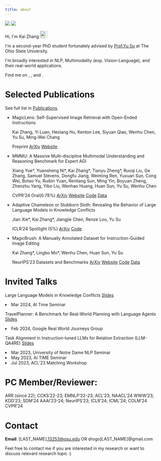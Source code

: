 ```yaml
---
title: about
---
```


<div class="about-header">
<a class="about-header-image">
<img class="default-image" src="https://s2.loli.net/2024/04/16/FPDGJzvpMR1eXTZ.png" >
<img class="hover-image" src="https://s2.loli.net/2024/04/17/Y3A9qcdQvGXpNhC.jpg" >
</a>

<div>
<p class="name">Hi, I'm Kai Zhang <img class="about-image" src='https://qpluspicture.oss-cn-beijing.aliyuncs.com/6LjjQA/Hi.gif' alt='Hi' width="24"/></p> 
<p>I'm a second-year PhD student fortunately advised by <a href="https://ysu1989.github.io/">Prof.Yu Su</a> at The Ohio State University.</p>
<!-- <p>I'm broadly interested in NLP, Multimodality, and their real-world applications. Here is my (could be outdated) <a href="https://drogozhang.github.io/files/cv_open.pdf">CV</a>.</p> -->
<p>I'm broadly interested in NLP, Multimodality (esp. Vision-Language), and their real-world applications.</p>
<!-- <p><i class="fa-solid fa-location-dot"></i> Columbus, OH</p> -->
<p class="find-me">Find me on
    <a class="icon u-url" target="_blank" rel="noopener me" href="https://x.com/luke_ch_song" aria-label="twitter" title="twitter">
        <i class="fa-brands fa-twitter"></i>
    </a>, 
    <a class="icon u-url" target="_blank" rel="noopener me" href="https://www.linkedin.com/in/lukesonggg/" aria-label="linkedin" title="linkedin">
        <i class="fa-brands fa-linkedin"></i>
    </a>, 
    <a class="icon u-url" target="_blank" rel="noopener me" href="https://github.com/chanhee-luke" aria-label="github" title="github">
        <i class="fa-brands fa-github"></i>
    </a>and 
    <a class="icon" target="_blank" rel="noopener" href="https://scholar.google.com/citations?user=IdBL738AAAAJ&hl=en" aria-label="graduation-cap" title="graduation-cap">
        <i class="fa-solid fa-graduation-cap"></i>
    </a>.
</p>
</div>
</div>


# Selected Publications

See full list in [Publications](/archives).

<div id="selected_pub">
<ul class="post-list">
    <li class="post-item">
        <p class="paper-name">MagicLens: Self-Supervised Image Retrieval with Open-Ended Instructions</p>
        <p class="authors"><span>Kai Zhang</span>, Yi Luan, Hexiang Hu, Kenton Lee, Siyuan Qiao, Wenhu Chen, Yu Su, Ming-Wei Chang</p>
        <p class="links">
            <span class="tag">Preprint</span>
            <a href="https://arxiv.org/abs/2403.19651">ArXiv</a>
            <a href="https://open-vision-language.github.io/MagicLens/">Website</a>
        </p>
    </li>
    <li class="post-item">
        <p class="paper-name">MMMU: A Massive Multi-discipline Multimodal Understanding and Reasoning Benchmark for Expert AGI</p>
        <p class="authors">Xiang Yue*, Yuansheng Ni*, <span>Kai Zhang</span>*, Tianyu Zheng*, Ruoqi Liu, Ge Zhang, Samuel Stevens, Dongfu Jiang, Weiming Ren, Yuxuan Sun, Cong Wei, Botao Yu, Ruibin Yuan, Renliang Sun, Ming Yin, Boyuan Zheng, Zhenzhu Yang, Yibo Liu, Wenhao Huang, Huan Sun, Yu Su, Wenhu Chen</p>
        <p class="links">
            <span class="tag">CVPR’24</span>
            <span class="spotlight">Oral(0.78%)</span>
            <a href="https://arxiv.org/abs/2311.16502">ArXiv</a>
            <a href="https://mmmu-benchmark.github.io/">Website</a>
            <a href="https://github.com/MMMU-Benchmark/MMMU">Code</a>
            <a href="https://huggingface.co/datasets/MMMU/MMMU">Data</a>
        </p>
    </li>
    <li class="post-item">
        <p class="paper-name">Adaptive Chameleon or Stubborn Sloth: Revealing the Behavior of Large Language Models in Knowledge Conflicts</p>
        <p class="authors">Jian Xie*, <span>Kai Zhang</span>*, Jiangjie Chen, Renze Lou, Yu Su</p>
        <p class="links">
            <span class="tag">ICLR’24</span>
            <span class="spotlight">Spotlight (5%)</span>
            <a href="https://arxiv.org/abs/2305.13300">ArXiv</a>
            <a href="https://github.com/OSU-NLP-Group/LLM-Knowledge-Conflict">Code</a>
        </p>
    </li>
    <li class="post-item">
        <p class="paper-name">MagicBrush: A Manually Annotated Dataset for Instruction-Guided Image Editing</p>
        <p class="authors"><span>Kai Zhang</span>*, Lingbo Mo*, Wenhu Chen, Huan Sun, Yu Su</p>
        <p class="links">
            <span class="tag">NeurIPS’23</span>
            <span class="spotlight">Datasets and Benchmarks</span>
            <a href="https://arxiv.org/abs/2306.10012">ArXiv</a>
            <a href="https://osu-nlp-group.github.io/MagicBrush/">Website</a>
            <a href="https://github.com/OSU-NLP-Group/MagicBrush">Code</a>
            <a href="https://huggingface.co/datasets/osunlp/MagicBrush">Data</a>
        </p>
    </li>
</ul>
</div>

# Invited Talks
<div class="invited_talks_item">
    <p class="talk_name">Large Language Models in Knowledge Conflicts <a class="slides_link" href="https://drogozhang.github.io/files/paper_slides/Knowledge_Conflicts_in_LLMs_070324.pdf">Slides</a></p>
    <li class="list">Mar 2024, AI Time Seminar</li>
</div>
<div class="invited_talks_item">
    <p class="talk_name">TravelPlanner: A Benchmark for Real-World Planning with Language Agents <a class="slides_link" href="https://drogozhang.github.io/files/paper_slides/TravelPlanner_140224.pdf">Slides</a></p>
    <li class="list">Feb 2024, Google Real World Journeys Group</li>
</div>
<div class="invited_talks_item">
    <p class="talk_name">Task Alignment in Instruction-tuned LLMs for Relation Extraction (LLM-QA4RE) <a class="slides_link" href="https://drogozhang.github.io/files/paper_slides/QA4RE_ACL23.pdf">Slides</a></p>
    <li class="list">Mar 2023, University of Notre Dame NLP Seminar</li>
    <li class="list">May 2023, AI TIME Seminar</li>
    <li class="list">Jul 2023, ACL’23 Matching Workshop</li>
</div>

# PC Member/Reviewer:

ARR (since 22); CCKS’22-23; EMNLP’22-23; ACL’23; NAACL’24
WWW’23; KDD’23; SDM’24
AAAI’23-24; NeurIPS’23; ICLR’24; ICML’24; COLM’24
CVPR’24

# Contact
**Email**: [LAST_NAME].13253@osu.edu OR drogo[LAST_NAME]@gmail.com

Feel free to contact me if you are interested in my research or want to discuss relevant research topic :)

<br />
<br />